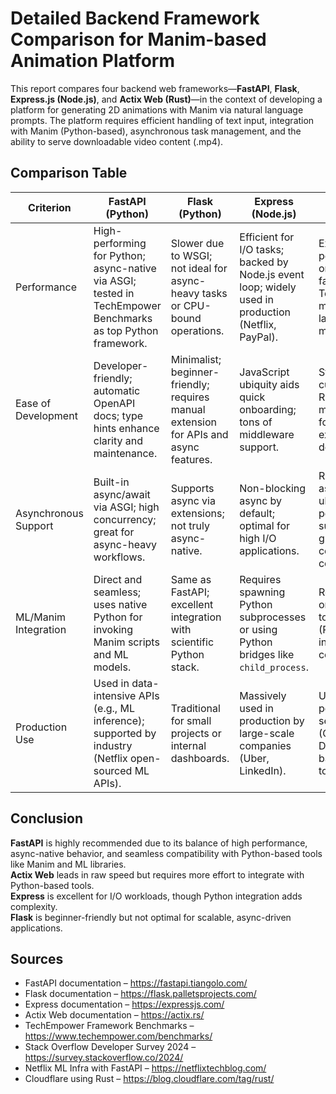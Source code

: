 
# Detailed Backend Framework Comparison for Manim-based Animation Platform

This report compares four backend web frameworks—**FastAPI**, **Flask**, **Express.js (Node.js)**, and **Actix Web (Rust)**—in the context of developing a platform for generating 2D animations with Manim via natural language prompts. The platform requires efficient handling of text input, integration with Manim (Python-based), asynchronous task management, and the ability to serve downloadable video content (.mp4).

## Comparison Table

| Criterion             | FastAPI (Python)                                                                 | Flask (Python)                                                    | Express (Node.js)                                                                | Actix Web (Rust)                                                   |
|-----------------------|----------------------------------------------------------------------------------|-------------------------------------------------------------------|----------------------------------------------------------------------------------|--------------------------------------------------------------------|
| Performance           | High-performing for Python; async-native via ASGI; tested in TechEmpower Benchmarks as top Python framework. | Slower due to WSGI; not ideal for async-heavy tasks or CPU-bound operations. | Efficient for I/O tasks; backed by Node.js event loop; widely used in production (Netflix, PayPal). | Exceptional performance; one of the fastest per TechEmpower; minimal latency (sub-ms). |
| Ease of Development   | Developer-friendly; automatic OpenAPI docs; type hints enhance clarity and maintenance. | Minimalist; beginner-friendly; requires manual extension for APIs and async features. | JavaScript ubiquity aids quick onboarding; tons of middleware support. | Steep learning curve due to Rust's safety model; best for experienced devs. |
| Asynchronous Support  | Built-in async/await via ASGI; high concurrency; great for async-heavy workflows. | Supports async via extensions; not truly async-native. | Non-blocking async by default; optimal for high I/O applications. | Rust-native async model; ultra-performant; supports fine-grained control over concurrency. |
| ML/Manim Integration  | Direct and seamless; uses native Python for invoking Manim scripts and ML models. | Same as FastAPI; excellent integration with scientific Python stack. | Requires spawning Python subprocesses or using Python bridges like `child_process`. | Requires FFI or subprocess to call Manim (Python); adds integration complexity. |
| Production Use        | Used in data-intensive APIs (e.g., ML inference); supported by industry (Netflix open-sourced ML APIs). | Traditional for small projects or internal dashboards. | Massively used in production by large-scale companies (Uber, LinkedIn). | Used in high-performance services (Cloudflare, Discord backend tools). |

## Conclusion

**FastAPI** is highly recommended due to its balance of high performance, async-native behavior, and seamless compatibility with Python-based tools like Manim and ML libraries.  
**Actix Web** leads in raw speed but requires more effort to integrate with Python-based tools.  
**Express** is excellent for I/O workloads, though Python integration adds complexity.  
**Flask** is beginner-friendly but not optimal for scalable, async-driven applications.

## Sources

- FastAPI documentation – https://fastapi.tiangolo.com/
- Flask documentation – https://flask.palletsprojects.com/
- Express documentation – https://expressjs.com/
- Actix Web documentation – https://actix.rs/
- TechEmpower Framework Benchmarks – https://www.techempower.com/benchmarks/
- Stack Overflow Developer Survey 2024 – https://survey.stackoverflow.co/2024/
- Netflix ML Infra with FastAPI – https://netflixtechblog.com/
- Cloudflare using Rust – https://blog.cloudflare.com/tag/rust/
